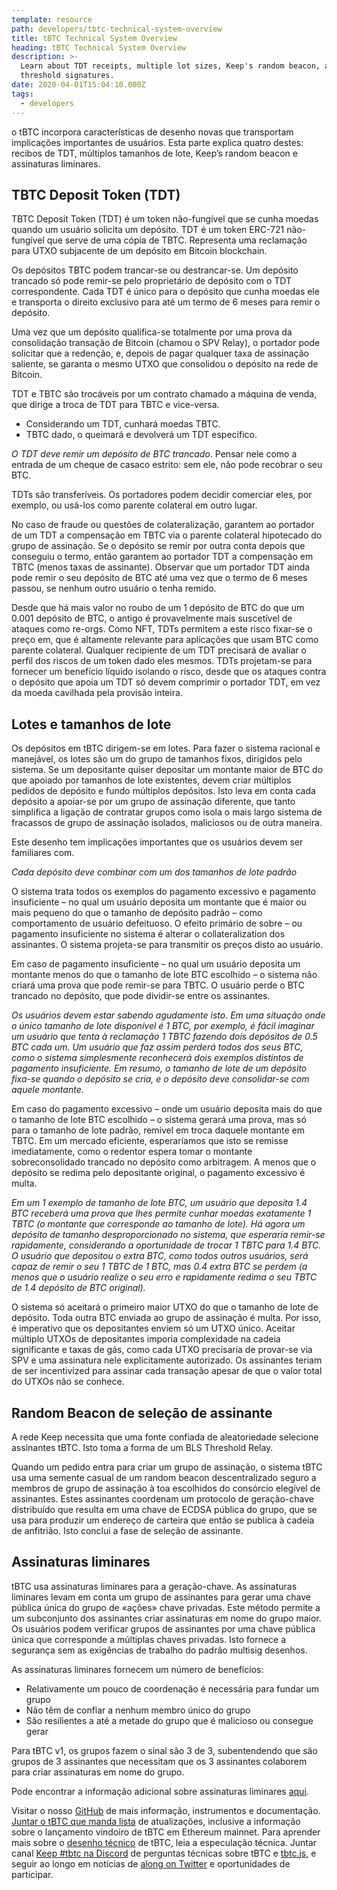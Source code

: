 ```yaml
---
template: resource
path: developers/tbtc-technical-system-overview
title: tBTC Technical System Overview
heading: tBTC Technical System Overview
description: >-
  Learn about TDT receipts, multiple lot sizes, Keep's random beacon, and
  threshold signatures.
date: 2020-04-01T15:04:10.000Z
tags:
  - developers
---
```

o tBTC incorpora características de desenho novas que transportam implicações importantes de usuários. Esta parte explica quatro destes: recibos de TDT, múltiplos tamanhos de lote, Keep’s random beacon e assinaturas liminares.

## TBTC Deposit Token (TDT)

TBTC Deposit Token (TDT) é um token não-fungível que se cunha moedas quando um usuário solicita um depósito. TDT é um token ERC-721 não-fungível que serve de uma cópia de TBTC. Representa uma reclamação para UTXO subjacente de um depósito em Bitcoin blockchain.

Os depósitos TBTC podem trancar-se ou destrancar-se. Um depósito trancado só pode remir-se pelo proprietário de depósito com o TDT correspondente. Cada TDT é único para o depósito que cunha moedas ele e transporta o direito exclusivo para até um termo de 6 meses para remir o depósito.

Uma vez que um depósito qualifica-se totalmente por uma prova da consolidação transação de Bitcoin (chamou o SPV Relay), o portador pode solicitar que a redenção, e, depois de pagar qualquer taxa de assinação saliente, se garanta o mesmo UTXO que consolidou o depósito na rede de Bitcoin.

TDT e TBTC são trocáveis por um contrato chamado a máquina de venda, que dirige a troca de TDT para TBTC e vice-versa.

* Considerando um TDT, cunhará moedas TBTC.
* TBTC dado, o queimará e devolverá um TDT específico.

*O TDT deve remir um depósito de BTC trancado*. Pensar nele como a entrada de um cheque de casaco estrito: sem ele, não pode recobrar o seu BTC.

TDTs são transferíveis. Os portadores podem decidir comerciar eles, por exemplo, ou usá-los como parente colateral em outro lugar.

No caso de fraude ou questões de colateralização, garantem ao portador de um TDT a compensação em TBTC via o parente colateral hipotecado do grupo de assinação. Se o depósito se remir por outra conta depois que conseguiu o termo, então garantem ao portador TDT a compensação em TBTC (menos taxas de assinante). Observar que um portador TDT ainda pode remir o seu depósito de BTC até uma vez que o termo de 6 meses passou, se nenhum outro usuário o tenha remido.

Desde que há mais valor no roubo de um 1 depósito de BTC do que um 0.001 depósito de BTC, o antigo é provavelmente mais suscetível de ataques como re-orgs. Como NFT, TDTs permitem a este risco fixar-se o preço em, que é altamente relevante para aplicações que usam BTC como parente colateral. Qualquer recipiente de um TDT precisará de avaliar o perfil dos riscos de um token dado eles mesmos. TDTs projetam-se para fornecer um benefício líquido isolando o risco, desde que os ataques contra o depósito que apoia um TDT só devem comprimir o portador TDT, em vez da moeda cavilhada pela provisão inteira.

## Lotes e tamanhos de lote

Os depósitos em tBTC dirigem-se em lotes. Para fazer o sistema racional e manejável, os lotes são um do grupo de tamanhos fixos, dirigidos pelo sistema. Se um depositante quiser depositar um montante maior de BTC do que apoiado por tamanhos de lote existentes, devem criar múltiplos pedidos de depósito e fundo múltiplos depósitos. Isto leva em conta cada depósito a apoiar-se por um grupo de assinação diferente, que tanto simplifica a ligação de contratar grupos como isola o mais largo sistema de fracassos de grupo de assinação isolados, maliciosos ou de outra maneira.

Este desenho tem implicações importantes que os usuários devem ser familiares com.

*Cada depósito deve combinar com um dos tamanhos de lote padrão*

O sistema trata todos os exemplos do pagamento excessivo e pagamento insuficiente – no qual um usuário deposita um montante que é maior ou mais pequeno do que o tamanho de depósito padrão – como comportamento de usuário defeituoso. O efeito primário de sobre – ou pagamento insuficiente no sistema é alterar o collateralization dos assinantes. O sistema projeta-se para transmitir os preços disto ao usuário.

Em caso de pagamento insuficiente – no qual um usuário deposita um montante menos do que o tamanho de lote BTC escolhido – o sistema não criará uma prova que pode remir-se para TBTC. O usuário perde o BTC trancado no depósito, que pode dividir-se entre os assinantes.

*Os usuários devem estar sabendo agudamente isto. Em uma situação onde o único tamanho de lote disponível é 1 BTC, por exemplo, é fácil imaginar um usuário que tenta à reclamação 1 TBTC fazendo dois depósitos de 0.5 BTC cada um. Um usuário que faz assim perderá todos dos seus BTC, como o sistema simplesmente reconhecerá dois exemplos distintos de pagamento insuficiente. Em resumo, o tamanho de lote de um depósito fixa-se quando o depósito se cria, e o depósito deve consolidar-se com aquele montante.*

Em caso do pagamento excessivo – onde um usuário deposita mais do que o tamanho de lote BTC escolhido – o sistema gerará uma prova, mas só para o tamanho de lote padrão, remível em troca daquele montante em TBTC. Em um mercado eficiente, esperaríamos que isto se remisse imediatamente, como o redentor espera tomar o montante sobreconsolidado trancado no depósito como arbitragem. A menos que o depósito se redima pelo depositante original, o pagamento excessivo é multa.

*Em um 1 exemplo de tamanho de lote BTC, um usuário que deposita 1.4 BTC receberá uma prova que lhes permite cunhar moedas exatamente 1 TBTC (o montante que corresponde ao tamanho de lote). Há agora um depósito de tamanho desproporcionado no sistema, que esperaria remir-se rapidamente, considerando a oportunidade de trocar 1 TBTC para 1.4 BTC. O usuário que depositou o extra BTC, como todos outros usuários, será capaz de remir o seu 1 TBTC de 1 BTC, mas 0.4 extra BTC se perdem (a menos que o usuário realize o seu erro e rapidamente redima o seu TBTC de 1.4 depósito de BTC original).*

O sistema só aceitará o primeiro maior UTXO do que o tamanho de lote de depósito. Toda outra BTC enviada ao grupo de assinação é multa. Por isso, é imperativo que os depositantes enviem só um UTXO único. Aceitar múltiplo UTXOs de depositantes imporia complexidade na cadeia significante e taxas de gás, como cada UTXO precisaria de provar-se via SPV e uma assinatura nele explicitamente autorizado. Os assinantes teriam de ser incentivized para assinar cada transação apesar de que o valor total do UTXOs não se conhece.

## Random Beacon de seleção de assinante

A rede Keep necessita que uma fonte confiada de aleatoriedade selecione assinantes tBTC. Isto toma a forma de um BLS Threshold Relay.

Quando um pedido entra para criar um grupo de assinação, o sistema tBTC usa uma semente casual de um random beacon descentralizado seguro a membros de grupo de assinação à toa escolhidos do consórcio elegível de assinantes. Estes assinantes coordenam um protocolo de geração-chave distribuído que resulta em uma chave de ECDSA pública do grupo, que se usa para produzir um endereço de carteira que então se publica à cadeia de anfitrião. Isto conclui a fase de seleção de assinante.

## Assinaturas liminares

tBTC usa assinaturas liminares para a geração-chave. As assinaturas liminares levam em conta um grupo de assinantes para gerar uma chave pública única do grupo de «ações» chave privadas. Este método permite a um subconjunto dos assinantes criar assinaturas em nome do grupo maior. Os usuários podem verificar grupos de assinantes por uma chave pública única que corresponde a múltiplas chaves privadas. Isto fornece a segurança sem as exigências de trabalho do padrão multisig desenhos.

As assinaturas liminares fornecem um número de benefícios:

* Relativamente um pouco de coordenação é necessária para fundar um grupo
* Não têm de confiar a nenhum membro único do grupo
* São resilientes a até a metade do grupo que é malicioso ou consegue gerar

Para tBTC v1, os grupos fazem o sinal são 3 de 3, subentendendo que são grupos de 3 assinantes que necessitam que os 3 assinantes colaborem para criar assinaturas em nome do grupo.

Pode encontrar a informação adicional sobre assinaturas liminares [aqui](https://blog.keep.network/threshold-signatures-ff2c2b98d9c7).

Visitar o nosso [GitHub](https://github.com/keep-network/tbtc) de mais informação, instrumentos e documentação. [Juntar o tBTC que manda lista](https://tbtc.network/#mailing-list) de atualizações, inclusive a informação sobre o lançamento vindoiro de tBTC em Ethereum mainnet. Para aprender mais sobre o [desenho técnico](http://docs.keep.network/tbtc/index.pdf) de tBTC, leia a especulação técnica. Juntar canal [Keep #tbtc na Discord](https://chat.tbtc.network) de perguntas técnicas sobre tBTC e [tbtc.js](https://tbtc.network/news/2020-02-14-announcing-tbtc-js), e seguir ao longo em notícias de [along on Twitter](https://twitter.com/search?q=%22%23tbtc%22&src=typed_query) e oportunidades de participar.
